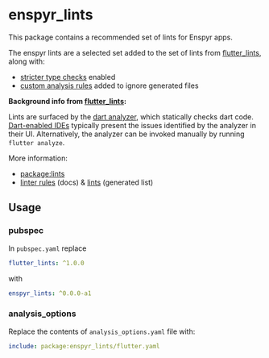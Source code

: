 # enspyr_lints

This package contains a recommended set of lints for Enspyr apps.

The enspyr lints are a selected set added to the set of lints from [flutter_lints], along with:

- [stricter type checks] enabled
- [custom analysis rules] added to ignore generated files

**Background info from [flutter_lints]:**

Lints are surfaced by the [dart analyzer], which statically checks dart code.
[Dart-enabled IDEs] typically present the issues identified by the analyzer in
their UI. Alternatively, the analyzer can be invoked manually by running
`flutter analyze`.

More information:

- [package:lints]
- [linter rules] (docs) & [lints] (generated list)

## Usage

### pubspec

In `pubspec.yaml` replace

```yaml
flutter_lints: ^1.0.0 
```

with

```yaml
enspyr_lints: ^0.0.0-a1
```

### analysis_options

Replace the contents of `analysis_options.yaml` file with:

```yaml
include: package:enspyr_lints/flutter.yaml
```

[flutter_lints]: https://github.com/flutter/packages/tree/master/packages/flutter_lints
[stricter type checks]: https://dart.dev/guides/language/analysis-options#enabling-additional-type-checks
[custom analysis rules]: https://dart.dev/guides/language/analysis-options#customizing-analysis-rules
[dart analyzer]: https://dart.dev/guides/language/analysis-options
[Dart-enabled IDEs]: https://dart.dev/tools#ides-and-editors
[package:lints]: https://pub.dev/packages/lints
[linter rules]: https://dart.dev/tools/linter-rules
[lints]: https://dart-lang.github.io/linter/lints/
